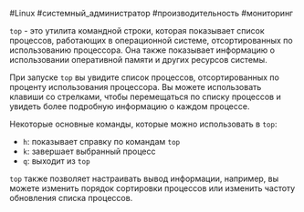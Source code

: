 #Linux #системный_администратор #производительность #мониторинг

`top` - это утилита командной строки, которая показывает список процессов, работающих в операционной системе, отсортированных по использованию процессора. Она также показывает информацию о использовании оперативной памяти и других ресурсов системы.

При запуске `top` вы увидите список процессов, отсортированных по проценту использования процессора. Вы можете использовать клавиши со стрелками, чтобы перемещаться по списку процессов и увидеть более подробную информацию о каждом процессе.

Некоторые основные команды, которые можно использовать в `top`:

-   `h`: показывает справку по командам `top`
-   `k`: завершает выбранный процесс
-   `q`: выходит из `top`

`top` также позволяет настраивать вывод информации, например, вы можете изменить порядок сортировки процессов или изменить частоту обновления списка процессов.